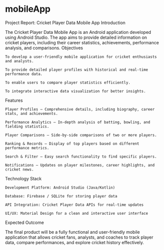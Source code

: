 # mobileApp
Project Report: Cricket Player Data Mobile App
Introduction

The Cricket Player Data Mobile App is an Android application developed using Android Studio. The app aims to provide detailed information on cricket players, including their career statistics, achievements, performance analysis, and comparisons.
Objectives

    To develop a user-friendly mobile application for cricket enthusiasts and analysts.

    To provide detailed player profiles with historical and real-time performance data.

    To enable users to compare player statistics efficiently.

    To integrate interactive data visualization for better insights.

Features

    Player Profiles – Comprehensive details, including biography, career stats, and achievements.

    Performance Analytics – In-depth analysis of batting, bowling, and fielding statistics.

    Player Comparisons – Side-by-side comparisons of two or more players.

    Ranking & Records – Display of top players based on different performance metrics.

    Search & Filter – Easy search functionality to find specific players.

    Notifications – Updates on player milestones, career highlights, and cricket news.

Technology Stack

    Development Platform: Android Studio (Java/Kotlin)

    Database: Firebase / SQLite for storing player data

    API Integration: Cricket Player Data APIs for real-time updates

    UI/UX: Material Design for a clean and interactive user interface

Expected Outcome

The final product will be a fully functional and user-friendly mobile application that allows cricket fans, analysts, and coaches to track player data, compare performances, and explore cricket history effectively.
